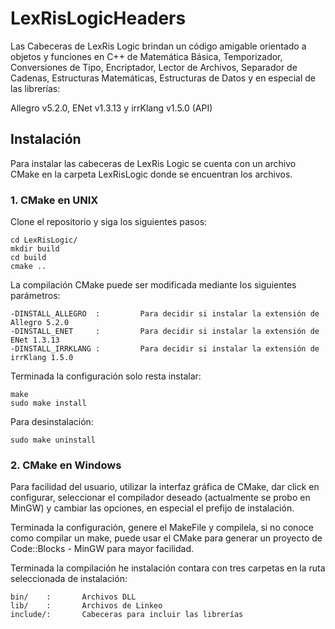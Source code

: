 ﻿# LexRisLogicHeaders

Las Cabeceras de LexRis Logic brindan un código amigable orientado a objetos y funciones en C++ de Matemática Básica, Temporizador, Conversiones de Tipo, Encriptador, Lector de Archivos, Separador de Cadenas, Estructuras Matemáticas, Estructuras de Datos y en especial de las librerías:

Allegro v5.2.0, ENet v1.3.13 y irrKlang v1.5.0 (API)

## Instalación

Para instalar las cabeceras de LexRis Logic se cuenta con un archivo CMake en la carpeta LexRisLogic donde se encuentran los archivos.

### 1. CMake en UNIX

Clone el repositorio y siga los siguientes pasos:

    cd LexRisLogic/
    mkdir build
    cd build
    cmake ..
La compilación CMake puede ser modificada mediante los siguientes parámetros:

    -DINSTALL_ALLEGRO  :         Para decidir si instalar la extensión de Allegro 5.2.0
    -DINSTALL_ENET     :         Para decidir si instalar la extensión de ENet 1.3.13
    -DINSTALL_IRRKLANG :         Para decidir si instalar la extensión de irrKlang 1.5.0

Terminada la configuración solo resta instalar:

    make
    sudo make install

Para desinstalación:

    sudo make uninstall

### 2. CMake en Windows

Para facilidad del usuario, utilizar la interfaz gráfica de CMake, dar click en configurar, seleccionar el compilador deseado (actualmente se probo en MinGW) y cambiar las opciones, en especial el prefijo de instalación.

Terminada la configuración, genere el MakeFile y compilela, si no conoce como compilar un make, puede usar el CMake para generar un proyecto de Code::Blocks - MinGW para mayor facilidad.

Terminada la compilación he instalación contara con tres carpetas en la ruta seleccionada de instalación:

    bin/    :       Archivos DLL
    lib/    :       Archivos de Linkeo
    include/:       Cabeceras para incluir las librerías
